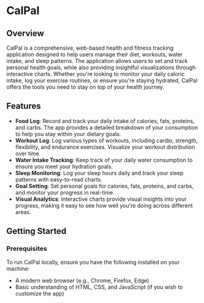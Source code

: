 # CalPal

## Overview

CalPal is a comprehensive, web-based health and fitness tracking application designed to help users manage their diet, workouts, water intake, and sleep patterns. The application allows users to set and track personal health goals, while also providing insightful visualizations through interactive charts. Whether you're looking to monitor your daily caloric intake, log your exercise routines, or ensure you're staying hydrated, CalPal offers the tools you need to stay on top of your health journey.

## Features

- **Food Log**: Record and track your daily intake of calories, fats, proteins, and carbs. The app provides a detailed breakdown of your consumption to help you stay within your dietary goals.
- **Workout Log**: Log various types of workouts, including cardio, strength, flexibility, and endurance exercises. Visualize your workout distribution over time.
- **Water Intake Tracking**: Keep track of your daily water consumption to ensure you meet your hydration goals.
- **Sleep Monitoring**: Log your sleep hours daily and track your sleep patterns with easy-to-read charts.
- **Goal Setting**: Set personal goals for calories, fats, proteins, and carbs, and monitor your progress in real-time.
- **Visual Analytics**: Interactive charts provide visual insights into your progress, making it easy to see how well you're doing across different areas.

## Getting Started

### Prerequisites

To run CalPal locally, ensure you have the following installed on your machine:

- A modern web browser (e.g., Chrome, Firefox, Edge)
- Basic understanding of HTML, CSS, and JavaScript (if you wish to customize the app)
